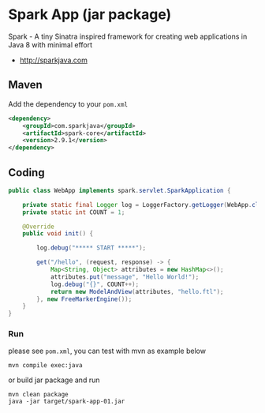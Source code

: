 # Spark App (jar package)

Spark - A tiny Sinatra inspired framework for creating web applications in Java 8 with minimal effort

 * http://sparkjava.com

## Maven

Add the dependency to your `pom.xml`

```xml
<dependency>
    <groupId>com.sparkjava</groupId>
    <artifactId>spark-core</artifactId>
    <version>2.9.1</version>
</dependency>
```

## Coding
```java
public class WebApp implements spark.servlet.SparkApplication {

    private static final Logger log = LoggerFactory.getLogger(WebApp.class);
    private static int COUNT = 1;

    @Override
    public void init() {

        log.debug("***** START *****");

        get("/hello", (request, response) -> {
            Map<String, Object> attributes = new HashMap<>();
            attributes.put("message", "Hello World!");
            log.debug("{}", COUNT++);
            return new ModelAndView(attributes, "hello.ftl");
        }, new FreeMarkerEngine());
    }
}
```

### Run

please see `pom.xml`, you can test with mvn as example below

    mvn compile exec:java

or build jar package and run

    mvn clean package
    java -jar target/spark-app-01.jar
